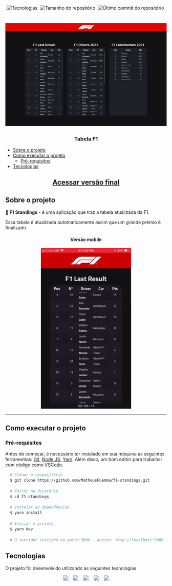 <p align="center">
  <img alt="Tecnologias" src="https://img.shields.io/static/v1?label=tecnologias&message=5&color=e2e2e2&style=for-the-badge" />&nbsp;
  <img alt="Tamanho do repositório" src="https://img.shields.io/github/repo-size/MatheusFLemma/f1-standings?style=for-the-badge" />&nbsp;
  <img alt="Último commit do repositório" src="https://img.shields.io/github/last-commit/MatheusFLemma/convert-case?style=for-the-badge" />&nbsp;
</p>

<h1 align="center">
  <img src="public/screenshot-localhost_3000-2022.02.17-14_17_04.png" width="600" alt="Foto do projeto F1 Standings">
</h1>

<h3 align="center">Tabela F1</h3>

<!--ts-->

- [Sobre o projeto](#sobre-o-projeto)
- [Como executar o projeto](#como-executar-o-projeto)
  - [Pré-requisitos](#pré-requisitos)
- [Tecnologias](#tecnologias)
<!--te-->

<a href="https://f1-standings-eta.vercel.app" rel="external" target="_blank"><h2 align="center">Acessar versão final</h2></a>

## Sobre o projeto

💬 **F1 Standings** - é uma aplicação que traz a tabela atualizada da F1.

Essa tabela é atualizada automaticamente assim que um grande prêmio é finalizado.

<h4 align="center"><strong>Versão mobile</strong></h4>
<p align="center"><img src="public/mobile-version.webp" height="500" alt="Vídeo de apresentação da versão mobile do projeto" /></p>


---

## Como executar o projeto

### Pré-requisitos

Antes de começar, é necessário ter instalado em sua máquina as seguintes ferramentas:
[Git](https://git-scm.com), [Node.JS](https://nodejs.org/en/), [Yarn](https://classic.yarnpkg.com/lang/en/docs/install/#debian-stable).
Além disso, um bom editor para trabalhar com código como [VSCode](https://code.visualstudio.com/).

```bash
  # Clonar o respositório
  $ git clone https://github.com/MatheusFLemma/f1-standings.git

  # Entrar no diretório
  $ cd f1-standings

  # Instalar as dependências
  $ yarn install

  # Iniciar o projeto
  $ yarn dev

  # O servidor iniciará na porta:3000 - acesse: http://localhost:3000
```

## Tecnologias

O projeto foi desenvolvido utilizando as seguintes tecnologias

<p align="center">
<a href="https://www.javascript.com/" rel="external" target="_blank"><img src="https://img.shields.io/badge/JavaScript-181818?style=for-the-badge&logo=JavaScript"/></a>&nbsp;&nbsp;&nbsp;
<a href="https://pt-br.reactjs.org/" rel="external" target="_blank"><img src="https://img.shields.io/badge/ReactJS-282C34?style=for-the-badge&logo=react"/></a>&nbsp;&nbsp;&nbsp;
<a href="https://vitejs.dev/" rel="external" target="_blank"><img src="https://img.shields.io/badge/Vite-efefef?style=for-the-badge&logo=Vite"/></a>&nbsp;&nbsp;&nbsp;
<a href="https://styled-components.com/" rel="external" target="_blank"><img src="https://img.shields.io/badge/Sass/Scss-141414?style=for-the-badge&logo=sass"/></a>&nbsp;&nbsp;&nbsp;
<a href="https://pages.github.com/" rel="external" target="_blank"><img src="https://img.shields.io/badge/Vercel-000?style=for-the-badge&logo=vercel"/></a>
</p>
